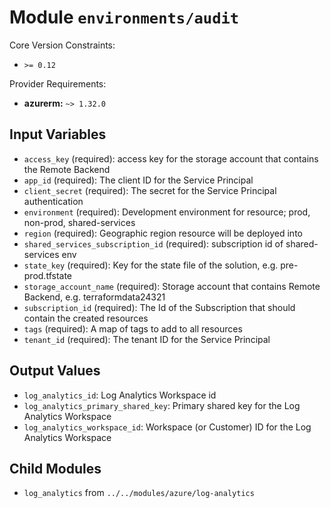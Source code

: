 
# Module `environments/audit`

Core Version Constraints:
* `>= 0.12`

Provider Requirements:
* **azurerm:** `~> 1.32.0`

## Input Variables
* `access_key` (required): access key for the storage account that contains the Remote Backend
* `app_id` (required): The client ID for the Service Principal
* `client_secret` (required): The secret for the Service Principal authentication
* `environment` (required): Development environment for resource; prod, non-prod, shared-services
* `region` (required): Geographic region resource will be deployed into
* `shared_services_subscription_id` (required): subscription id of shared-services env
* `state_key` (required): Key for the state file of the solution, e.g. pre-prod.tfstate
* `storage_account_name` (required): Storage account that contains Remote Backend, e.g. terraformdata24321
* `subscription_id` (required): The Id of the Subscription that should contain the created resources
* `tags` (required): A map of tags to add to all resources
* `tenant_id` (required): The tenant ID for the Service Principal

## Output Values
* `log_analytics_id`: Log Analytics Workspace id
* `log_analytics_primary_shared_key`: Primary shared key for the Log Analytics Workspace
* `log_analytics_workspace_id`: Workspace (or Customer) ID for the Log Analytics Workspace

## Child Modules
* `log_analytics` from `../../modules/azure/log-analytics`

